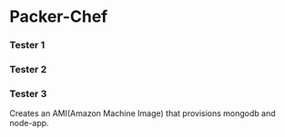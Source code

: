 # Packer-Chef

### Tester 1

### Tester 2

### Tester 3


Creates an AMI(Amazon Machine Image) that provisions mongodb and node-app.
